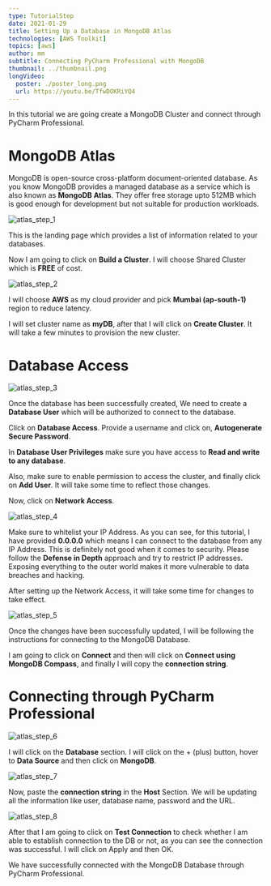 ```yaml
---
type: TutorialStep
date: 2021-01-29
title: Setting Up a Database in MongoDB Atlas
technologies: [AWS Toolkit]
topics: [aws]
author: mm
subtitle: Connecting PyCharm Professional with MongoDB
thumbnail: ../thumbnail.png
longVideo:
  poster: ./poster_long.png
  url: https://youtu.be/TfwDOKRiYQ4
---
```


In this tutorial we are going create a MongoDB Cluster and connect through PyCharm Professional.

# MongoDB Atlas

MongoDB is open-source cross-platform document-oriented database. As you know 
MongoDB provides a managed database as a service which is also known as <strong>MongoDB Atlas</strong>.
They offer free storage upto 512MB which is good enough for development but not suitable for 
production workloads.

![atlas_step_1](./steps/step1.png)

This is the landing page which provides a list of information related to your databases.


Now I am going to click on <strong>Build a Cluster</strong>. I will choose Shared Cluster which is <strong>FREE</strong> of cost.


![atlas_step_2](./steps/step2.png)

I will choose <strong>AWS</strong> as my cloud provider and pick <strong>Mumbai (ap-south-1)</strong> region to reduce latency.

I will set cluster name as <strong>myDB</strong>, after that I will click on <strong>Create Cluster</strong>.
It will take a few minutes to provision the new cluster.

# Database Access

![atlas_step_3](./steps/step3.png)

Once the database has been successfully created, 
We need to create a <strong>Database User</strong> which will be authorized
to connect to the database.


Click on <strong>Database Access</strong>. Provide a username and click on, <strong>Autogenerate Secure Password</strong>.

In <strong>Database User Privileges</strong> make sure you have access to <strong>Read and write to any database</strong>.

Also, make sure to enable permission to access the cluster, and finally click on <strong>Add User</strong>. It will take some time to reflect those changes.

Now, click on <strong>Network Access</strong>.

![atlas_step_4](./steps/step4.png)

Make sure to whitelist your IP Address. As you can see, for this tutorial, I have provided <strong>0.0.0.0</strong> which means I can connect to the database from 
any IP Address. This is definitely not good when it comes to security. Please follow the <strong>Defense in Depth</strong> approach and try to restrict IP addresses. 
Exposing everything to the outer world makes it more vulnerable to data breaches and hacking. 

After setting up the Network Access, it will take some time for changes to take effect.


![atlas_step_5](./steps/step5.png)

Once the changes have been successfully updated, I will be following the instructions
for connecting to the MongoDB Database.

I am going to click on <strong>Connect</strong> and then will click on <strong>Connect using MongoDB Compass</strong>, 
and finally I will copy the <strong>connection string</strong>.


# Connecting through PyCharm Professional


![atlas_step_6](./steps/step6.png)

I will click on the <strong>Database</strong> section. I will click on the + (plus) button,  hover to <strong>Data Source</strong> and then click on <strong>MongoDB</strong>.

![atlas_step_7](./steps/step7.png)

Now, paste the <strong>connection string</strong> in the <strong>Host</strong> Section. 
We will be updating all the information like user, database name, password and the URL.

![atlas_step_8](./steps/step8.png)


After that I am going to click on <strong>Test Connection</strong> to check whether 
I am able to establish connection to the DB or not, as you can see the connection was successful. I will click on Apply and then OK.

We have successfully connected with the MongoDB Database through PyCharm Professional. 













